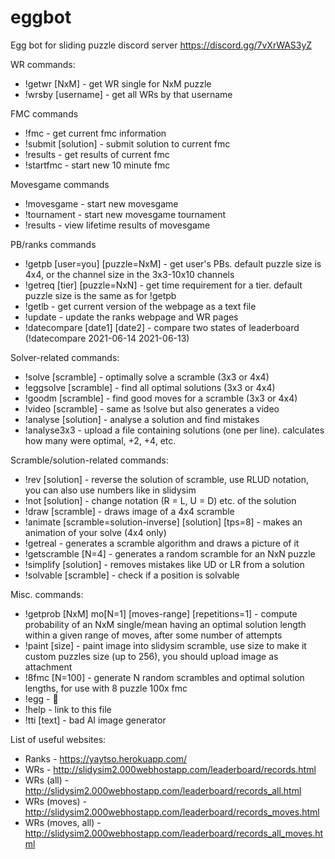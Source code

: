 # eggbot
Egg bot for sliding puzzle discord server
https://discord.gg/7vXrWAS3yZ

WR commands:
- !getwr [NxM] - get WR single for NxM puzzle
- !wrsby [username] - get all WRs by that username

FMC commands
- !fmc - get current fmc information
- !submit [solution] - submit solution to current fmc
- !results - get results of current fmc
- !startfmc - start new 10 minute fmc

Movesgame commands
- !movesgame - start new movesgame
- !tournament - start new movesgame tournament
- !results - view lifetime results of movesgame

PB/ranks commands
- !getpb [user=you] [puzzle=NxM] - get user's PBs. default puzzle size is 4x4, or the channel size in the 3x3-10x10 channels
- !getreq [tier] [puzzle=NxN] - get time requirement for a tier. default puzzle size is the same as for !getpb
- !getlb - get current version of the webpage as a text file
- !update - update the ranks webpage and WR pages
- !datecompare [date1] [date2] - compare two states of leaderboard (!datecompare 2021-06-14 2021-06-13)

Solver-related commands:
- !solve [scramble] - optimally solve a scramble (3x3 or 4x4)
- !eggsolve [scramble] - find all optimal solutions (3x3 or 4x4)
- !goodm [scramble] - find good moves for a scramble (3x3 or 4x4)
- !video [scramble] - same as !solve but also generates a video
- !analyse [solution] - analyse a solution and find mistakes
- !analyse3x3 - upload a file containing solutions (one per line). calculates how many were optimal, +2, +4, etc.

Scramble/solution-related commands:
- !rev [solution] - reverse the solution of scramble, use RLUD notation, you can also use numbers like in slidysim
- !not [solution] - change notation (R = L, U = D) etc. of the solution
- !draw [scramble] - draws image of a 4x4 scramble
- !animate [scramble=solution-inverse] [solution] [tps=8] - makes an animation of your solve (4x4 only)
- !getreal - generates a scramble algorithm and draws a picture of it
- !getscramble [N=4] - generates a random scramble for an NxN puzzle
- !simplify [solution] - removes mistakes like UD or LR from a solution
- !solvable [scramble] - check if a position is solvable

Misc. commands:
- !getprob [NxM] mo[N=1] [moves-range] [repetitions=1] - compute probability of an NxM single/mean having an optimal solution length within a given range of moves, after some number of attempts
- !paint [size] - paint image into slidysim scramble, use size to  make it custom puzzles size (up to 256), you should upload image as attachment 
- !8fmc [N=100] - generate N random scrambles and optimal solution lengths, for use with 8 puzzle 100x fmc
- !egg - 🥚
- !help - link to this file
- !tti [text] - bad AI image generator

List of useful websites:
- Ranks - https://yaytso.herokuapp.com/
- WRs - http://slidysim2.000webhostapp.com/leaderboard/records.html
- WRs (all) - http://slidysim2.000webhostapp.com/leaderboard/records_all.html
- WRs (moves) - http://slidysim2.000webhostapp.com/leaderboard/records_moves.html
- WRs (moves, all) - http://slidysim2.000webhostapp.com/leaderboard/records_all_moves.html
